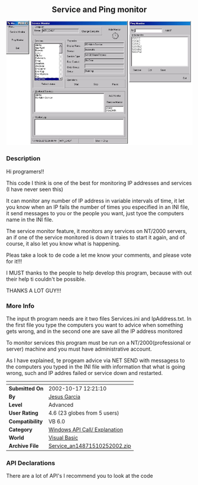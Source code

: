 ﻿<div align="center">

## Service and Ping monitor

<img src="PIC200210252114416575.jpg">
</div>

### Description

Hi programers!!

This code I think is one of the best for monitoring IP addresses and services (I have never seen this)

It can monitor any number of IP address in variable intervals of time, it let you know when an IP fails the number of times you especified in an INI file, it send messages to you or the people you want, just tyoe the computers name in the INI file.

The service monitor feature, it monitors any services on NT/2000 servers, an if one of the service monitored is down it traies to start it again, and of course, it also let you know what is happening.

Pleas take a look to de code a let me know your comments, and please vote for it!!!

I MUST thanks to the people to help develop this program, because with out their help ti couldn't be possible.

THANKS A LOT GUY!!!
 
### More Info
 
The input th program needs are it two files Services.ini and IpAddress.txt. In the first file you type the computers you want to advice when something gets wrong, and in the second one are save all the IP address monitored

To monitor services this program must be run on a NT/2000(professional or server) machine and you must have administrative account.

As I have explained, te progeam advice via NET SEND with messagess to the computers you typed in the INI file with information that what is going wrong, such and IP addres failed or service down and restarted.


<span>             |<span>
---                |---
**Submitted On**   |2002-10-17 12:21:10
**By**             |[Jesus Garcia](https://github.com/Planet-Source-Code/PSCIndex/blob/master/ByAuthor/jesus-garcia.md)
**Level**          |Advanced
**User Rating**    |4.6 (23 globes from 5 users)
**Compatibility**  |VB 6\.0
**Category**       |[Windows API Call/ Explanation](https://github.com/Planet-Source-Code/PSCIndex/blob/master/ByCategory/windows-api-call-explanation__1-39.md)
**World**          |[Visual Basic](https://github.com/Planet-Source-Code/PSCIndex/blob/master/ByWorld/visual-basic.md)
**Archive File**   |[Service\_an14871510252002\.zip](https://github.com/Planet-Source-Code/jesus-garcia-service-and-ping-monitor__1-40156/archive/master.zip)

### API Declarations

There are a lot of API's I recommend you to look at the code





